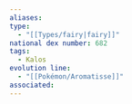 ```yaml
---
aliases: 
type:
  - "[[Types/fairy|fairy]]"
national dex number: 682
tags:
  - Kalos
evolution line:
  - "[[Pokémon/Aromatisse]]"
associated: 
---
```


